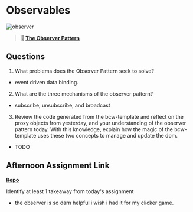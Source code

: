 # Observables

![observer](https://bcw.blob.core.windows.net/public/img/journals/8014045611652045)

> **📖 [The Observer Pattern](https://codeworksacademy.com/fs-student-guide/resources/wk3/04-Observer-Pattern)**

## Questions

1. What problems does the Observer Pattern seek to solve?
- event driven data binding.
2. What are the three mechanisms of the observer pattern?
- subscribe, unsubscribe, and broadcast
3. Review the code generated from the bcw-template and reflect on the proxy objects from yesterday, and your understanding of the observer pattern today. With this knowledge, explain how the magic of the bcw-template uses these two concepts to manage and update the dom.
- TODO
## Afternoon Assignment Link

**[Repo](https://github.com/JonahWood/FruitSalad)**

Identify at least 1 takeaway from today's assignment
- the observer is so darn helpful i wish i had it for my clicker game.